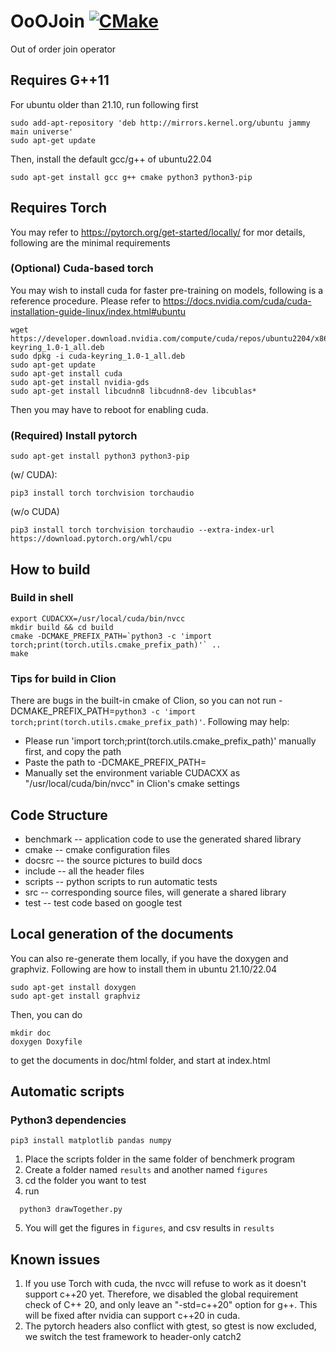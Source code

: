 # OoOJoin [![CMake](https://github.com/intellistream/ModernCPlusProjectTemplate/actions/workflows/cmake.yml/badge.svg?branch=main)](https://github.com/intellistream/ModernCPlusProjectTemplate/actions/workflows/cmake.yml)

Out of order join operator

## Requires G++11

For ubuntu older than 21.10, run following first

```shell
sudo add-apt-repository 'deb http://mirrors.kernel.org/ubuntu jammy main universe'
sudo apt-get update
```

Then, install the default gcc/g++ of ubuntu22.04

```shell
sudo apt-get install gcc g++ cmake python3 python3-pip
```

## Requires Torch

You may refer to https://pytorch.org/get-started/locally/ for mor details, following are the minimal requirements

### (Optional) Cuda-based torch

You may wish to install cuda for faster pre-training on models, following is a reference procedure. Please refer
to https://docs.nvidia.com/cuda/cuda-installation-guide-linux/index.html#ubuntu

```shell
wget https://developer.download.nvidia.com/compute/cuda/repos/ubuntu2204/x86_64/cuda-keyring_1.0-1_all.deb
sudo dpkg -i cuda-keyring_1.0-1_all.deb
sudo apt-get update
sudo apt-get install cuda
sudo apt-get install nvidia-gds
sudo apt-get install libcudnn8 libcudnn8-dev libcublas*
```

Then you may have to reboot for enabling cuda.

### (Required) Install pytorch

```shell
sudo apt-get install python3 python3-pip
```

(w/ CUDA):

```shell
pip3 install torch torchvision torchaudio
```

(w/o CUDA)

```shell
pip3 install torch torchvision torchaudio --extra-index-url https://download.pytorch.org/whl/cpu
```

## How to build

### Build in shell

```shell
export CUDACXX=/usr/local/cuda/bin/nvcc
mkdir build && cd build
cmake -DCMAKE_PREFIX_PATH=`python3 -c 'import torch;print(torch.utils.cmake_prefix_path)'` ..
make 
```

### Tips for build in Clion

There are bugs in the built-in cmake of Clion, so you can not run
-DCMAKE_PREFIX_PATH=`python3 -c 'import torch;print(torch.utils.cmake_prefix_path)'`.
Following may help:

- Please run 'import torch;print(torch.utils.cmake_prefix_path)' manually first, and copy the path
- Paste the path to -DCMAKE_PREFIX_PATH=
- Manually set the environment variable CUDACXX as "/usr/local/cuda/bin/nvcc" in Clion's cmake settings

## Code Structure

- benchmark -- application code to use the generated shared library
- cmake -- cmake configuration files
- docsrc -- the source pictures to build docs
- include -- all the header files
- scripts -- python scripts to run automatic tests
- src -- corresponding source files, will generate a shared library
- test -- test code based on google test

## Local generation of the documents

You can also re-generate them locally, if you have the doxygen and graphviz. Following are how to install them in ubuntu
21.10/22.04

```shell
sudo apt-get install doxygen
sudo apt-get install graphviz
```

Then, you can do

```shell
mkdir doc
doxygen Doxyfile
```

to get the documents in doc/html folder, and start at index.html

## Automatic scripts

### Python3 dependencies

```shell
pip3 install matplotlib pandas numpy
```

1. Place the scripts folder in the same folder of benchmerk program
2. Create a folder named ``results`` and another named ``figures``
3. cd the folder you want to test
4. run

```shell
  python3 drawTogether.py
```

5. You will get the figures in ``figures``, and csv results in ``results``

## Known issues

1. If you use Torch with cuda, the nvcc will refuse to work as it doesn't support c++20 yet. Therefore, we disabled the
   global requirement check of C++ 20, and only leave an "-std=c++20" option for g++. This will be fixed after nvidia
   can support c++20 in cuda.
2. The pytorch headers also conflict with gtest, so gtest is now excluded, we switch the test framework to header-only catch2